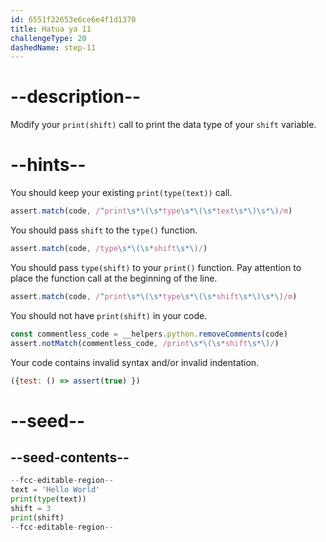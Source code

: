 ```yaml
---
id: 6551f22653e6ce6e4f1d1370
title: Hatua ya 11
challengeType: 20
dashedName: step-11
---
```


# --description--

Modify your `print(shift)` call to print the data type of your `shift` variable.

# --hints--

You should keep your existing `print(type(text))` call.

```js
assert.match(code, /^print\s*\(\s*type\s*\(\s*text\s*\)\s*\)/m)
```

You should pass `shift` to the `type()` function.

```js
assert.match(code, /type\s*\(\s*shift\s*\)/)
```

You should pass `type(shift)` to your `print()` function. Pay attention to place the function call at the beginning of the line.

```js
assert.match(code, /^print\s*\(\s*type\s*\(\s*shift\s*\)\s*\)/m)
```

You should not have `print(shift)` in your code.

```js
const commentless_code = __helpers.python.removeComments(code)
assert.notMatch(commentless_code, /print\s*\(\s*shift\s*\)/)
```

Your code contains invalid syntax and/or invalid indentation.

```js
({test: () => assert(true) })
```

# --seed--

## --seed-contents--

```py
--fcc-editable-region--
text = 'Hello World'
print(type(text))
shift = 3
print(shift)
--fcc-editable-region--
```
